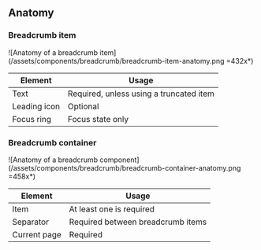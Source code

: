 ## Anatomy

### Breadcrumb item

![Anatomy of a breadcrumb item](/assets/components/breadcrumb/breadcrumb-item-anatomy.png =432x*)

| Element      | Usage                                   |
| ------------ | --------------------------------------- |
| Text         | Required, unless using a truncated item |
| Leading icon | Optional                                |
| Focus ring   | Focus state only                        |

### Breadcrumb container

![Anatomy of a breadcrumb component](/assets/components/breadcrumb/breadcrumb-container-anatomy.png =458x*)

| Element      | Usage                             |
| ------------ | --------------------------------- |
| Item         | At least one is required          |
| Separator    | Required between breadcrumb items | 
| Current page | Required                          |
